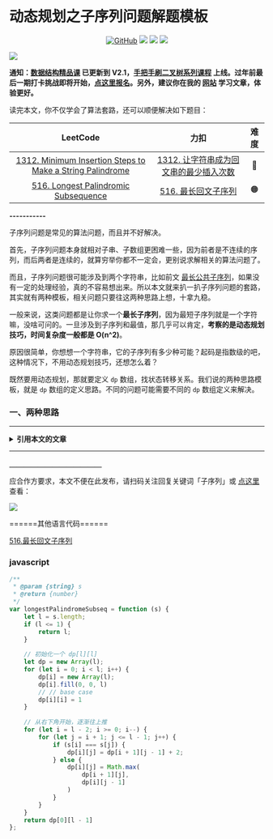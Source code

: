 # 动态规划之子序列问题解题模板

<p align='center'>
<a href="https://github.com/labuladong/fucking-algorithm" target="view_window"><img alt="GitHub" src="https://img.shields.io/github/stars/labuladong/fucking-algorithm?label=Stars&style=flat-square&logo=GitHub"></a>
<a href="https://appktavsiei5995.pc.xiaoe-tech.com/index" target="_blank"><img class="my_header_icon" src="https://img.shields.io/static/v1?label=精品课程&message=查看&color=pink&style=flat"></a>
<a href="https://www.zhihu.com/people/labuladong"><img src="https://img.shields.io/badge/%E7%9F%A5%E4%B9%8E-@labuladong-000000.svg?style=flat-square&logo=Zhihu"></a>
<a href="https://space.bilibili.com/14089380"><img src="https://img.shields.io/badge/B站-@labuladong-000000.svg?style=flat-square&logo=Bilibili"></a>
</p>

![](https://labuladong.github.io/algo/images/souyisou1.png)

**通知：[数据结构精品课](https://aep.h5.xeknow.com/s/1XJHEO) 已更新到 V2.1，[手把手刷二叉树系列课程](https://aep.xet.tech/s/3YGcq3) 上线。过年前最后一期打卡挑战即将开始，[点这里报名](https://aep.xet.tech/s/1a9ByX)。另外，建议你在我的 [网站](https://labuladong.github.io/algo/) 学习文章，体验更好。**



读完本文，你不仅学会了算法套路，还可以顺便解决如下题目：

| LeetCode | 力扣 | 难度 |
| :----: | :----: | :----: |
| [1312. Minimum Insertion Steps to Make a String Palindrome](https://leetcode.com/problems/minimum-insertion-steps-to-make-a-string-palindrome/) | [1312. 让字符串成为回文串的最少插入次数](https://leetcode.cn/problems/minimum-insertion-steps-to-make-a-string-palindrome/) | 🔴
| [516. Longest Palindromic Subsequence](https://leetcode.com/problems/longest-palindromic-subsequence/) | [516. 最长回文子序列](https://leetcode.cn/problems/longest-palindromic-subsequence/) | 🟠

**-----------**

子序列问题是常见的算法问题，而且并不好解决。

首先，子序列问题本身就相对子串、子数组更困难一些，因为前者是不连续的序列，而后两者是连续的，就算穷举你都不一定会，更别说求解相关的算法问题了。

而且，子序列问题很可能涉及到两个字符串，比如前文 [最长公共子序列](https://labuladong.github.io/article/fname.html?fname=LCS)，如果没有一定的处理经验，真的不容易想出来。所以本文就来扒一扒子序列问题的套路，其实就有两种模板，相关问题只要往这两种思路上想，十拿九稳。

一般来说，这类问题都是让你求一个**最长子序列**，因为最短子序列就是一个字符嘛，没啥可问的。一旦涉及到子序列和最值，那几乎可以肯定，**考察的是动态规划技巧，时间复杂度一般都是 O(n^2)**。

原因很简单，你想想一个字符串，它的子序列有多少种可能？起码是指数级的吧，这种情况下，不用动态规划技巧，还想怎么着？

既然要用动态规划，那就要定义 `dp` 数组，找状态转移关系。我们说的两种思路模板，就是 `dp` 数组的定义思路。不同的问题可能需要不同的 `dp` 数组定义来解决。

### 一、两种思路



<hr>
<details>
<summary><strong>引用本文的文章</strong></summary>

 - [动态规划设计：最长递增子序列](https://labuladong.github.io/article/fname.html?fname=动态规划设计：最长递增子序列)
 - [如何判断回文链表](https://labuladong.github.io/article/fname.html?fname=判断回文链表)
 - [对动态规划进行降维打击](https://labuladong.github.io/article/fname.html?fname=状态压缩技巧)
 - [最优子结构原理和 dp 数组遍历方向](https://labuladong.github.io/article/fname.html?fname=最优子结构)
 - [经典动态规划：最长公共子序列](https://labuladong.github.io/article/fname.html?fname=LCS)

</details><hr>





**＿＿＿＿＿＿＿＿＿＿＿＿＿**

应合作方要求，本文不便在此发布，请扫码关注回复关键词「子序列」或 [点这里](https://appktavsiei5995.pc.xiaoe-tech.com/detail/i_62987943e4b01c509ab8b6aa/1) 查看：

![](https://labuladong.github.io/algo/images/qrcode.jpg)

======其他语言代码======

[516.最长回文子序列](https://leetcode-cn.com/problems/longest-palindromic-subsequence)

### javascript

```js
/**
 * @param {string} s
 * @return {number}
 */
var longestPalindromeSubseq = function (s) {
    let l = s.length;
    if (l <= 1) {
        return l;
    }
		
    // 初始化一个 dp[l][l]
    let dp = new Array(l);
    for (let i = 0; i < l; i++) {
        dp[i] = new Array(l);
        dp[i].fill(0, 0, l)
      	// // base case
        dp[i][i] = 1
    }
  
    // 从右下角开始，逐渐往上推
    for (let i = l - 2; i >= 0; i--) {
        for (let j = i + 1; j <= l - 1; j++) {
            if (s[i] === s[j]) {
                dp[i][j] = dp[i + 1][j - 1] + 2;
            } else {
                dp[i][j] = Math.max(
                    dp[i + 1][j],
                    dp[i][j - 1]
                )
            }
        }
    }
    return dp[0][l - 1]
};
```

